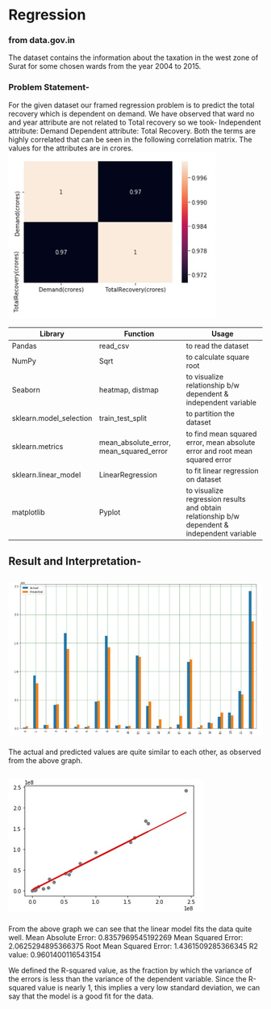 # Regression
### from data.gov.in
The dataset contains the information about the taxation in the west zone of Surat for some chosen wards from the year 2004 to 2015.
### Problem Statement-
For the given dataset our framed regression problem is to predict the total recovery which is dependent on demand. We have observed that ward no and year attribute are not related to Total recovery so we took-
Independent attribute: Demand
Dependent attribute: Total Recovery.
Both the terms are highly correlated that can be seen in the following correlation matrix. The values for the attributes are in crores.
![correlation matrix](https://github.com/Ashwani-Varshney/regression/blob/main/corr.jpg)

|Library|	Function|	Usage|
|-------|------|--------|
|Pandas|	read_csv|	to read the dataset|
|NumPy|	Sqrt|	to calculate square root|
|Seaborn|	heatmap, distmap|	to visualize relationship b/w dependent & independent variable|
|sklearn.model_selection|	train_test_split|	to partition the dataset|
|sklearn.metrics|	mean_absolute_error, mean_squared_error|	to find mean squared error, mean absolute error and root mean squared error|
|sklearn.linear_model|	LinearRegression|	to fit linear regression on dataset|
|matplotlib|	Pyplot|	to visualize regression results and obtain relationship b/w dependent & independent variable|


Result and Interpretation-
-

![Regression plot](https://github.com/Ashwani-Varshney/regression/blob/main/plot1.jpg) 
-

The actual and predicted values are quite similar to each other, as observed from the above graph.

![Regression plot](https://github.com/Ashwani-Varshney/regression/blob/main/plot.jpg) 
-
From the above graph we can see that the linear model fits the data quite well.
Mean Absolute Error: 0.8357969545192269
Mean Squared Error: 2.0625294895366375
Root Mean Squared Error: 1.4361509285366345
R2 value: 0.9601400116543154

We defined the R-squared value, as the fraction by which the variance of the errors is less than the variance of the dependent variable. Since the R-squared value is nearly 1, this implies a very low standard deviation, we can say that the model is a good fit for the data.
